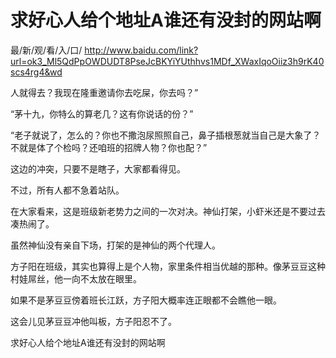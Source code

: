 # 求好心人给个地址A谁还有没封的网站啊

最/新/观/看/入/口/ http://www.baidu.com/link?url=ok3_Ml5QdPpOWDUDT8PseJcBKYiYUthhvs1MDf_XWaxIqoOiiz3h9rK40scs4rg4&wd

人就得去？我现在隆重邀请你去吃屎，你去吗？”

“茅十九，你特么的算老几？这有你说话的份？”

“老子就说了，怎么的？你也不撒泡尿照照自己，鼻子插根葱就当自己是大象了？不就是体了个检吗？还咱班的招牌人物？你也配？”

这边的冲突，只要不是瞎子，大家都看得见。

不过，所有人都不急着站队。

在大家看来，这是班级新老势力之间的一次对决。神仙打架，小虾米还是不要过去凑热闹了。

虽然神仙没有亲自下场，打架的是神仙的两个代理人。

方子阳在班级，其实也算得上是个人物，家里条件相当优越的那种。像茅豆豆这种村娃屌丝，他一向不太放在眼里。

如果不是茅豆豆傍着班长江跃，方子阳大概率连正眼都不会瞧他一眼。

这会儿见茅豆豆冲他叫板，方子阳忍不了。

求好心人给个地址A谁还有没封的网站啊

